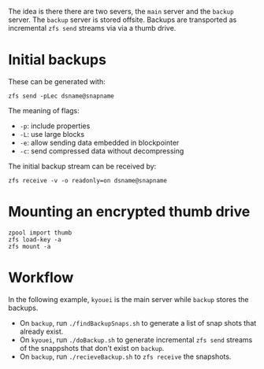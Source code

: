 The idea is there there are two severs, the `main` server and the `backup`
server. The `backup` server is stored offsite. Backups are transported as
incremental `zfs send` streams via via a thumb drive.

# Initial backups

These can be generated with:

```
zfs send -pLec dsname@snapname
```

The meaning of flags:

* `-p`: include properties
* `-L`: use large blocks
* `-e`: allow sending data embedded in blockpointer
* `-c`: send compressed data without decompressing

The initial backup stream can be received by:

```
zfs receive -v -o readonly=on dsname@snapname
```

# Mounting an encrypted thumb drive

```
zpool import thumb
zfs load-key -a
zfs mount -a
```

# Workflow

In the following example, `kyouei` is the main server while `backup` stores the
backups.

* On `backup`, run `./findBackupSnaps.sh` to generate a list of snap shots that
  already exist.
* On `kyouei`, run `./doBackup.sh` to generate incremental `zfs send` streams
  of the snappshots that don't exist on `backup`.
* On `backup`, run `./recieveBackup.sh` to `zfs receive` the snapshots.
